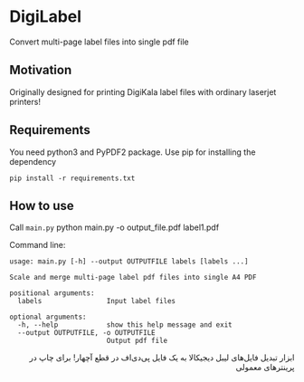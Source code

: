 # DigiLabel
Convert multi-page label files into single pdf file

## Motivation
Originally designed for printing DigiKala label files with ordinary laserjet printers!

## Requirements
You need python3 and PyPDF2 package. Use pip for installing the dependency

    pip install -r requirements.txt
    
## How to use
Call `main.py` 
  python main.py -o output_file.pdf label1.pdf 
  
Command line:

    usage: main.py [-h] --output OUTPUTFILE labels [labels ...]

    Scale and merge multi-page label pdf files into single A4 PDF

    positional arguments:
      labels                Input label files

    optional arguments:
      -h, --help            show this help message and exit
      --output OUTPUTFILE, -o OUTPUTFILE
                            Output pdf file
                            

                            
<div dir=rtl align="right">     
    
ابزار تبدیل فایل‌های لیبل دیجیکالا به یک فایل پی‌دی‌اف در قطع آ‌چهار! برای چاپ در پرینتر‌های معمولی

</div>
